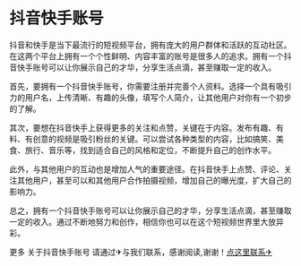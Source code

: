 # 抖音快手账号

抖音和快手是当下最流行的短视频平台，拥有庞大的用户群体和活跃的互动社区。在这两个平台上拥有一个个性鲜明、内容丰富的账号是很多人的追求。拥有一个抖音快手账号可以让你展示自己的才华，分享生活点滴，甚至赚取一定的收入。

首先，要拥有一个抖音快手账号，你需要注册并完善个人资料。选择一个具有吸引力的用户名，上传清晰、有趣的头像，填写个人简介，让其他用户对你有一个初步的了解。

其次，要想在抖音快手上获得更多的关注和点赞，关键在于内容。发布有趣、有料、有创意的视频是吸引粉丝的关键。可以尝试各种类型的内容，比如搞笑、美食、旅行、音乐等，找到适合自己的风格和定位，不断提升自己的创作水平。

此外，与其他用户的互动也是增加人气的重要途径。在抖音快手上点赞、评论、关注其他用户，甚至可以和其他用户合作拍摄视频，增加自己的曝光度，扩大自己的影响力。

总之，拥有一个抖音快手账号可以让你展示自己的才华，分享生活点滴，甚至赚取一定的收入。通过不断地努力和创作，相信你也可以在这个短视频世界里大放异彩。

更多 关于抖音快手账号 请通过✈与我们联系，感谢阅读,谢谢！[点这里联系✈](https://t.me/jsksbsjsjp)